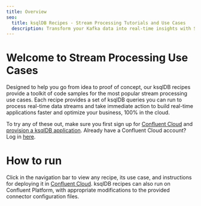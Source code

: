 ```yaml
---
title: Overview
seo:
  title: ksqlDB Recipes - Stream Processing Tutorials and Use Cases
  description: Transform your Kafka data into real-time insights with Stream Processing Use Cases and ksqlDB
---
```


# Welcome to Stream Processing Use Cases

Designed to help you go from idea to proof of concept, our ksqlDB recipes provide a toolkit of code samples for the most popular stream processing use cases. Each recipe provides a set of ksqlDB queries you can run to process real-time data streams and take immediate action to build real-time applications faster and optimize your business, 100% in the cloud.

To try any of these out, make sure you first sign up for [Confluent Cloud](https://www.confluent.io/confluent-cloud/tryfree/?utm_source=github&utm_medium=ksqldb_recipes) and [provision a ksqlDB application](https://docs.confluent.io/cloud/current/get-started/ksql.html?utm_source=github&utm_medium=ksqldb_recipes). Already have a Confluent Cloud account? Log in [here](https://confluent.cloud).

# How to run

Click in the navigation bar to view any recipe, its use case, and instructions for deploying it in [Confluent Cloud](https://www.confluent.io/confluent-cloud/tryfree/?utm_source=github&utm_medium=ksqldb_recipes).
ksqlDB recipes can also run on Confluent Platform, with appropriate modifications to the provided connector configuration files.
